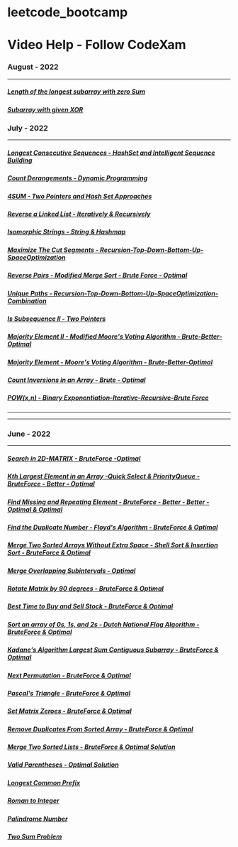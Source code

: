 # leetcode_bootcamp
# Video Help - Follow CodeXam

### August - 2022 
**********************
##### [Length of the longest subarray with zero Sum](https://youtu.be/E2fwcD23io0)
##### [Subarray with given XOR](https://youtu.be/Tx61uAi8ExI)




### July - 2022 
**********************
##### [Longest Consecutive Sequences - HashSet and Intelligent Sequence Building](https://youtu.be/SbE2ykCKMkQ)
##### [Count Derangements - Dynamic Programming](https://youtu.be/0pe_6CMimaY)
##### [4SUM - Two Pointers and Hash Set Approaches](https://youtu.be/WQvEARtc_a8)
##### [Reverse a Linked List - Iteratively & Recursively ](https://youtu.be/BHqFxFtWdZA)
##### [Isomorphic Strings - String & Hashmap](https://youtu.be/iZhZXe1bJGw)
##### [Maximize The Cut Segments - Recursion-Top-Down-Bottom-Up-SpaceOptimization](https://youtu.be/t7fHhn0V3Ys)
##### [Reverse Pairs - Modified Merge Sort -  Brute Force - Optimal](https://youtu.be/cnkf8VcCIyQ)
##### [Unique Paths - Recursion-Top-Down-Bottom-Up-SpaceOptimization-Combination](https://youtu.be/W65eQqPKazo)
##### [Is Subsequence ll - Two Pointers](https://youtu.be/fef6weiQypw)
##### [Majority Element II - Modified Moore's Voting Algorithm - Brute-Better-Optimal ](https://youtu.be/HVTw_GKtNlY)
##### [Majority Element - Moore's Voting Algorithm - Brute-Better-Optimal ](https://youtu.be/b4jrF2I7p7A)
##### [Count Inversions in an Array - Brute - Optimal](https://youtu.be/PbifFziCauo)
##### [POW(x,n) - Binary Exponentiation-Iterative-Recursive-Brute Force](https://youtu.be/ucv2TXF8shg)



***********************
***********************
### June - 2022 
**********************
##### [Search in 2D-MATRIX  - BruteForce -Optimal](https://youtu.be/HVTw_GKtNlY)
##### [Kth Largest Element in an Array -Quick Select & PriorityQueue - BruteForce - Better - Optimal](https://youtu.be/NTyyMzTogbo)
##### [Find Missing and Repeating Element - BruteForce - Better - Better - Optimal & Optimal](https://youtu.be/kPvnr5C6GdE)
##### [Find the Duplicate Number -  Floyd's Algorithm - BruteForce & Optimal](https://youtu.be/6yPvTEehNyM)
##### [Merge Two Sorted Arrays Without Extra Space - Shell Sort & Insertion Sort - BruteForce & Optimal](https://youtu.be/iDLZdWefgus)
##### [Merge Overlapping Subintervals - Optimal ](https://youtu.be/FHF21pmBAMM)
##### [Rotate Matrix by 90 degrees - BruteForce & Optimal ](https://youtu.be/jRdQmsrybAA)
##### [Best Time to Buy and Sell Stock - BruteForce & Optimal ](https://youtu.be/HuQhebNGx3k)
##### [Sort an array of 0s, 1s, and 2s - Dutch National Flag Algorithm - BruteForce & Optimal](https://youtu.be/uxQ-INZwGBs)
##### [Kadane's Algorithm Largest Sum Contiguous Subarray - BruteForce & Optimal](https://youtu.be/ayXKRLTLEkE)
##### [Next Permutation - BruteForce & Optimal](https://youtu.be/W2s5tC_AS4Q)
##### [Pascal's Triangle - BruteForce & Optimal](https://youtu.be/XP_JbnEr93w)
##### [Set Matrix Zeroes - BruteForce & Optimal](https://youtu.be/iwM_hfp7IFE)
##### [Remove Duplicates From Sorted Array - BruteForce & Optimal](https://youtu.be/iwM_hfp7IFE)
##### [Merge Two Sorted Lists - BruteForce & Optimal Solution](https://youtu.be/jfGj0hw2610)
##### [Valid Parentheses - Optimal Solution](https://youtu.be/hEZrEcgwMp0)
##### [Longest Common Prefix](https://youtu.be/FgzSPznpRMM)
##### [Roman to Integer](https://youtu.be/sM1bZqRjxAY)
##### [Palindrome Number](https://youtu.be/DcmzfB25rSU)
##### [Two Sum Problem](https://youtu.be/V3QWGBU2Z2g)
